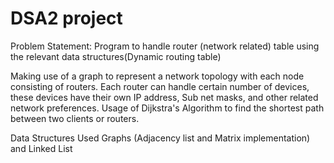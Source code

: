 # DSA2 project

Problem Statement:
Program to handle router (network related) table using the relevant data structures(Dynamic routing table)

Making use of a graph to represent a network topology with each node consisting of routers. Each router can handle certain number of devices, these devices have their own IP address, Sub net masks, and other related network preferences.
Usage of Dijkstra's Algorithm to find the shortest path between two clients or routers.

Data Structures Used
Graphs (Adjacency list and Matrix implementation) and Linked List
